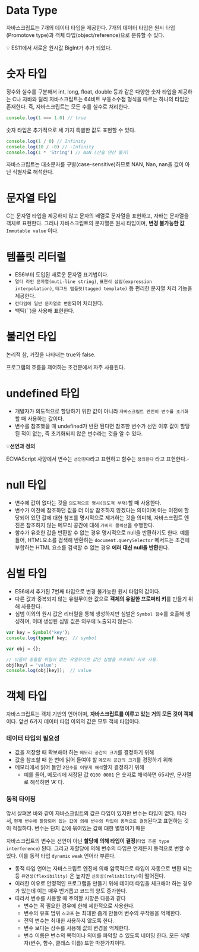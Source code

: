 # Data Type

자바스크립트는 7개의 데이터 타입을 제공한다. 7개의 데이터 타입은 원시 타입(Promotove type)과 객체 타입(object/reference)으로 분류할 수 있다.

💡 ES11에서 새로운 원시값 BigInt가 추가 되었다. 

# 숫자 타입

정수와 실수를 구분해서 int, long, float, double 등과 같은 다양한 숫자 타입을 제공하는 C나 자바와 달리 자바스크립트는 64비트 부동소수점 형식을 따르는 하나의 타입만 존재한다.
즉, 자바스크립트는 모든 수를 실수로 처리한다.

```jsx
console.log(1 === 1.0) // true
```

숫자 타입은 추가적으로 세 가지 특별한 값도 표현할 수 있다.

```jsx
console.log(1 / 0) // Infinity
console.log(10 / -0) // -Infinity
console.log(1 * 'String') // NaN (산술 연산 불가)
```

자바스크립트는 대소문자를 구별(case-sensitive)하므로 NAN, Nan, nan을 값이 아닌 식별자로 해석한다.

# 문자열 타입

C는 문자열 타입을 제공하지 않고 문자의 배열로 문자열을 표현하고, 자바는 문자열을 객체로 표현한다. 그러나 자바스크립트의 문자열은 원시 타입이며, **변경 불가능한 값** `Immutable value` 이다.

# 템플릿 리터럴

- ES6부터 도입된 새로운 문자열 표기법이다.
- `멀티 라인 문자열(muti-line string)`, `표현식 삽입(expression interpolation)`, `태그드 템플릿(tagged template)` 등 편리한 문자열 처리 기능을 제공한다.
- `런타임에 일반 문자열로 변환`되어 처리된다.
- 백틱(``)을 사용해 표현한다.

# 불리언 타입

논리적 참, 거짓을 나타내는 true와 false.

프로그램의 흐름을 제어하는 조건문에서 자주 사용된다.

# undefined 타입

- 개발자가 의도적으로 할당하기 위한 값이 아니라 `자바스크립트 엔진이 변수를 초기화` 할 때 사용하는 값이다.
- 변수를 참조했을 때 undefined가 반환 된다면 참조한 변수가 선언 이후 값이 할당 된 적이 없는, 즉 초기화되지 않은 변수라는 것을 알 수 있다.

💡**선언과 정의**

ECMAScript 사양에서 변수는 `선언한다`라고 표현하고 함수는 `정의한다` 라고 표현한다.-

# null 타입

- 변수에 값이 없다는 것을 `의도적으로 명시(의도적 부재)`할 때 사용한다.
- 변수가 이전에 참조하던 값을 더 이상 참조하지 않겠다는 의미이며 이는 이전에 할당되어 있던 값에 대한 참조를 명시적으로 제거하는 것을 의미해, 자바스크립트 엔진은 참조하지 않는 메모리 공간에 대해 `가비지 콜렉션`을 수행한다.
- 함수가 유효한 값을 반환할 수 없는 경우 명시적으로 null을 반환하기도 한다. 
예를 들어, HTML요소를 검색해 반환하는 `document.querySelector` 메서드는 조건에 부합하는 HTML 요소를 검색할 수 없는 경우 **에러 대신 null을 반환**한다.

# 심벌 타입

- ES6에서 추가된 7번째 타입으로 변경 불가능한 원시 타입의 값이다.
- 다른 값과 중복되지 않는 유일무이한 값으로 **객체의 유일한 프로퍼티 키**를 만들기 위해 사용한다.
- 심범 이외의 원시 값은 리터럴을 통해 생성하지만 심벌은 `Symbol 함수`를 호출해 생성하며, 이떄 생성된 심벌 값은 외부에 노출되지 않는다.

```jsx
var key = Symbol('key');
console.log(typeof key;  // symbol

var obj = {};

// 이름이 충돌할 위험이 없는 유일무이한 값인 심벌을 프로퍼티 키로 사용. 
obj[key] = 'value';
console.log(obj[key]);  // value
```

# 객체 타입

자바스크립트는 객체 기반의 언어이며, **자바스크립트를 이루고 있는 거의 모든 것이 객체**이다.
앞선 6가지 데이터 타입 이외의 값은 모두 객체 타입이다.

### 데이터 타입의 필요성

- 값을 저장할 때 확보해야 하는 `메모리 공간의 크기`를 결정하기 위해
- 값을 참조할 때 한 번에 읽어 들여야 할 `메모리 공간의 크기`를 경정하기 위해
- 메모리에서 읽어 들인 `2진수를 어떻게 해석`할지 결정하기 위해
    - 예를 들어, 메모리에 저장된 값 `0100 0001` 은 숫자로 해석하면 65지만, 문자열로 해석하면 ‘A’ 다.

### 동적 타이핑

앞서 살펴본 바와 같이 자바스크립트의 값은 타입이 있지만 변수는 타입이 없다.
따라서, `현재 변수에 할당되어 있는 값에 의해 변수의 타입이 동적으로 결정`된다고 표현하는 것이 적절하다. 변수는 단지 값에 묶여있는 값에 대한 별명이기 때문

자바스크립트의 변수는 선언이 아닌 **할당에 의해 타입이 결정**(`타입 추론 type interference`) 된다. 그리고 재할당에 의해 변수의 타입은 언제든지 동적으로 변할 수 있다. 이를 동적 타입 `dynamic` `weak` 언어라 부른다.

- 동적 타입 언어는 자바스크립트 엔진에 의해 암묵적으로 타입이 자동으로 변환 되는 등 `유연성(flexibility)` 은 높지만 `신뢰성(reliability)`이 떨어진다.
- 이러한 이유로 안정적인 프로그램을 만들기 위해 데이터 타입을 체크해야 하는 경우가 있는데 이는 매우 번거롭고 코드의 양도 증가한다.
- 따라서 변수를 사용할 때 주의할 사항은 다음과 같다
    - 변수는 꼭 필요한 경우에 한해 제한적으로 사용한다.
    - 변수의 유효 범위 `스코프` 는 최대한 좁게 만들어 변수의 부작용을 억제한다.
    - 전역 변수는 최대한 사용하지 않도록 한다.
    - 변수 보다는 상수를 사용해 값의 변경을 억제한다.
    - 변수 이름은 변수의 목적이나 의미를 파악할 수 있도록 네이밍 한다. 모든 식별자(변수, 함수, 클래스 이름) 또한 마찬가지이다.